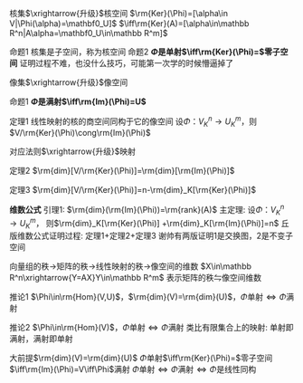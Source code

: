 核集$\xrightarrow{升级}$核空间
$\rm{Ker}(\Phi)=[\alpha\in V|\Phi(\alpha)=\mathbf0_U]$
$\iff\rm{Ker}(A)=[\alpha\in\mathbb R^n|A\alpha=\mathbf0_U\in\mathbb R^m]$

命题1 核集是子空间，称为核空间
命题2 **$\Phi$是单射$\iff\rm{Ker}(\Phi)=$零子空间**
证明过程不难，也没什么技巧，可能第一次学的时候懵逼掉了

像集$\xrightarrow{升级}$像空间

命题1 **$\Phi$是满射$\iff\rm{Im}(\Phi)=U$**

定理1 线性映射的核的商空间同构于它的像空间
设$\Phi：V^n_K\to U^m_K$，则$V/\rm{Ker}(\Phi)\cong\rm{Im}(\Phi)$

对应法则$\xrightarrow{升级}$映射

定理2 $\rm{dim}[V/\rm{Ker}(\Phi)]=\rm{dim}[\rm{Im}(\Phi)]$

定理3 $\rm{dim}[V/\rm{Ker}(\Phi)]=n-\rm{dim}_K[\rm{Ker}(\Phi)]$

**维数公式**
引理1: $\rm{dim}(\rm{Im}(\Phi))=\rm{rank}(A)$
主定理: 设$\Phi：V^n_K\to U^m_K$，
则$\rm{dim}_K[\rm{Ker}(\Phi)]
+\rm{dim}_K[\rm{Im}(\Phi)]=n$
丘版维数公式证明过程: 定理1+定理2+定理3
谢帅有两版证明1是交换图，2是不变子空间

向量组的秩$\to$矩阵的秩$\to$线性映射的秩$\to$像空间的维数
$X\in\mathbb R^n\xrightarrow{Y=AX}Y\in\mathbb R^m$
表示矩阵的秩$\leftrightharpoons$像空间维数

推论1 $\Phi\in\rm{Hom}(V,U)$，$\rm{dim}(V)=\rm{dim}(U)$，$\Phi$单射$\iff\Phi$满射

推论2 $\Phi\in\rm{Hom}(V)$，$\Phi$单射$\iff\Phi$满射
类比有限集合上的映射: 单射即满射，满射即单射

大前提$\rm{dim}(V)=\rm{dim}(U)$
$\Phi$单射$\iff\rm{Ker}(\Phi)=$零子空间$\iff\rm{Im}(\Phi)=V\iff\Phi$满射
$\Phi$单射$\iff\Phi$满射$\iff\Phi$是线性同构
